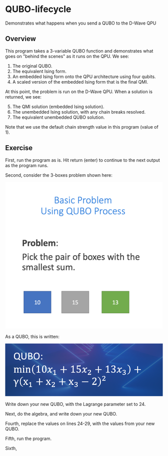 # QUBO-lifecycle
Demonstrates what happens when you send a QUBO to the D-Wave QPU

## Overview

This program takes a 3-variable QUBO function and demonstrates what goes on "behind the scenes" as it runs on the QPU.  We see:

1. The original QUBO.
2. The equivalent Ising form.
3. An embedded Ising form onto the QPU architecture using four qubits.
4. A scaled version of the embedded Ising form that is the final QMI.

At this point, the problem is run on the D-Wave QPU.  When a solution is returned, we see:

5. The QMI solution (embedded Ising solution).
6. The unembedded Ising solution, with any chain breaks resolved.
7. The equivalent unembedded QUBO solution.

Note that we use the default chain strength value in this program (value of 1).  

## Exercise

First, run the program as is.  Hit return (enter) to continue to the next 
output as the program runs.

Second, consider the 3-boxes problem shown here:

![3-boxes problem](readme_imgs/basic_problem.png "3-boxes problem")

As a QUBO, this is written:

![3-boxes QUBO](readme_imgs/basic_qubo.png "3-boxes QUBO")

Write down your new QUBO, with the Lagrange parameter set to 24.

Next, do the algebra, and write down your new QUBO.

Fourth, replace the values on lines 24-29, with the values from your new 
QUBO.

Fifth, run the program.

Sixth, 
